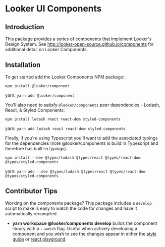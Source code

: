 # Looker UI Components

## Introduction

This package provides a series of components that implement Looker's Design System. See http://looker-open-source.github.io/components for additional detail on Looker Components.

## Installation

To get started add the Looker Components NPM package:

`npm install @looker/component`

yarn: `yarn add @looker/component`

You'll also need to satisfy `@looker/components` peer dependencies - Lodash, React, & Styled Components:

`npm install lodash react react-dom styled-components`

yarn: `yarn add lodash react react-dom styled-components`

Finally, if you're using Typescript you'll want to add the associated typings for the dependencies (note @looker/components is build in Typescript and therefore has built-in typings).

`npm install --dev @types/lodash @types/react @types/react-dom @types/styled-components`

yarn: `yarn add --dev @types/lodash @types/react @types/react-dom @types/styled-components`

## Contributor Tips

Working on the components package? This package includes a `develop` script to make is easy to watch the code for changes and have it automatically recompiled.

- **yarn workspace @looker/components develop** builds the component library with a `--watch` flag. Useful when actively developing a component and you wish to see the changes appear in either the [style guide](./packages/www) or [react playground](./packages/playground)
